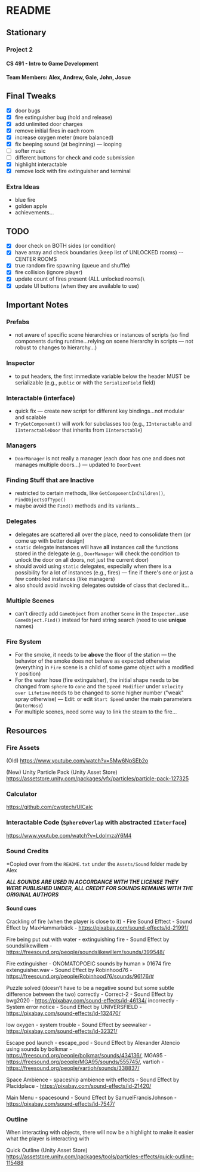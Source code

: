 # README
## Stationary
### Project 2
#### CS 491 - Intro to Game Development
#### Team Members: Alex, Andrew, Gale, John, Josue

## Final Tweaks 

- [x] door bugs
- [x] fire extinguisher bug (hold and release)
- [x] add unlimited door charges
- [x] remove initial fires in each room
- [x] increase oxygen meter (more balanced)
- [x] fix beeping sound (at beginning) &mdash; looping
- [ ] softer music
- [ ] different buttons for check and code submission
- [x] highlight interactable
- [x] remove lock with fire extinguisher and terminal

### Extra Ideas

- blue fire
- golden apple
- achievements...

## TODO

- [x] door check on BOTH sides (or condition)
- [x] have array and check boundaries (keep list of UNLOCKED rooms) -- CENTER ROOMS
- [x] true random fire spawning (queue and shuffle)
- [x] fire collision (ignore player)
- [x] update count of fires present (ALL unlocked rooms)\
- [x] update UI buttons (when they are available to use)

## Important Notes

### Prefabs

- not aware of specific scene hierarchies or instances of scripts (so find components during runtime...relying on scene hierarchy in scripts &mdash; not robust to changes to hierarchy...)

### Inspector

- to put headers, the first immediate variable below the header MUST be serializable (e.g., `public` or with the `SerializeField` field)

### Interactable (interface)

- quick fix &mdash; create new script for different key bindings...not modular and scalable
- `TryGetComponent()` will work for subclasses too (e.g., `IInteractable` and `IInteractableDoor` that inherits from `IInteractable`)

### Managers

- `DoorManager` is not really a manager (each door has one and does not manages multiple doors...) &mdash; updated to `DoorEvent`

### Finding Stuff that are Inactive

- restricted to certain methods, like `GetComponentInChildren()`, `FindObjectsOfType()`
- maybe avoid the `Find()` methods and its variants...

### Delegates

- delegates are scattered all over the place, need to consolidate them (or come up with better design)
- `static` delegate instances will have **all** instances call the functions stored in the delegate (e.g., `DoorManager` will check the condition to unlock the door on all doors, not just the current door)
- should avoid using `static` delegates, especially when there is a possibility for a lot of instances (e.g., fires) &mdash; fine if there's one or just a few controlled instances (like managers)
- also should avoid invoking delegates outside of class that declared it...

### Multiple Scenes

- can't directly add `GameObject` from another `Scene` in the `Inspector`...use `GameObject.Find()` instead for hard string search (need to use **unique** names)

### Fire System

- For the smoke, it needs to be **above** the floor of the station &mdash; the behavior of the smoke does not behave as expected otherwise (everything in `Fire` scene is a child of some game object with a modified `Y` position)
- For the water hose (fire extinguisher), the initial shape needs to be changed from `sphere` to `cone` and the `Speed Modifier` under `Velocity over Lifetime` needs to be changed to some higher number ("weak" spray otherwise) &mdash; Edit: or edit `Start Speed` under the main parameters (`WaterHose`)
- For multiple scenes, need some way to link the steam to the fire...

## Resources

### Fire Assets

(Old)
https://www.youtube.com/watch?v=5Mw6NpSEb2o

(New)
Unity Particle Pack (Unity Asset Store)
https://assetstore.unity.com/packages/vfx/particles/particle-pack-127325

### Calculator

https://github.com/cwgtech/UICalc

### Interactable Code (`SphereOverlap` with abstracted `IInterface`)

https://www.youtube.com/watch?v=LdoImzaY6M4

### Sound Credits

*Copied over from the `README.txt` under the `Assets/Sound` folder made by Alex

***ALL SOUNDS ARE USED IN ACCORDANCE WITH THE LICENSE THEY WERE PUBLISHED UNDER, ALL CREDIT FOR SOUNDS REMAINS WITH 
THE ORIGINAL AUTHORS***

#### Sound cues

Crackling of fire (when the player is close to it) - Fire Sound Efftect - Sound Effect by MaxHammarbäck - https://pixabay.com/sound-effects/id-21991/

Fire being put out with water - extinguishing fire - Sound Effect by soundslikewillem - https://freesound.org/people/soundslikewillem/sounds/399548/

Fire extinguisher - ONOMATOPOEIC sounds by human » 01674 fire extenguisher.wav - Sound Effect by Robinhood76 - https://freesound.org/people/Robinhood76/sounds/96176/#

Puzzle solved (doesn’t have to be a negative sound but some subtle difference between the two)
correctly - Correct-2 - Sound Effect by bwg2020 - https://pixabay.com/sound-effects/id-46134/
incorrectly - System error notice - Sound Effect by UNIVERSFIELD - https://pixabay.com/sound-effects/id-132470/

low oxygen - system trouble - Sound Effect by seewalker - https://pixabay.com/sound-effects/id-32321/

Escape pod launch - escape_pod - Sound Effect by Alexander Atencio using sounds by bolkmar - https://freesound.org/people/bolkmar/sounds/434136/, MGA95 - https://freesound.org/people/MGA95/sounds/555745/, vartioh - https://freesound.org/people/vartioh/sounds/338837/

Space Ambience - spaceship ambience with effects - Sound Effect by Placidplace - https://pixabay.com/sound-effects/id-21420/

Main Menu - spacesound - Sound Effect by SamuelFrancisJohnson - https://pixabay.com/sound-effects/id-7547/

### Outline

When interacting with objects, there will now be a highlight to make it easier what the player is interacting with

Quick Outline (Unity Asset Store)
https://assetstore.unity.com/packages/tools/particles-effects/quick-outline-115488

